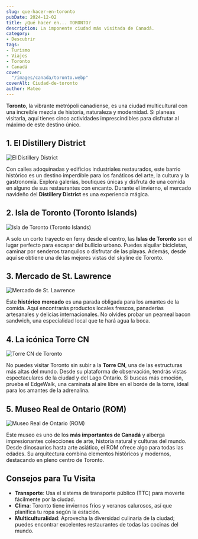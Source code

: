 ```yaml
---
slug: que-hacer-en-toronto
pubDate: 2024-12-02
title: ¿Qué hacer en... TORONTO?
description: La imponente ciudad más visitada de Canadá.
category: 
- Descubrir
tags:
- Turismo
- Viajes
- Toronto 
- Canadá
cover: 
  "/images/canada/toronto.webp"
coverAlt: Ciudad-de-toronto
author: Mateo
---
```


**Toronto**, la vibrante metrópoli canadiense, es una ciudad multicultural con una increíble mezcla de historia, naturaleza y modernidad. Si planeas visitarla, aquí tienes cinco actividades imprescindibles para disfrutar al máximo de este destino único.

## 1. El Distillery District
<img src="/images/canada/distillery-district.jpg" alt="El Distillery District">

Con calles adoquinadas y edificios industriales restaurados, este barrio histórico es un destino imperdible para los fanáticos del arte, la cultura y la gastronomía. Explora galerías, boutiques únicas y disfruta de una comida en alguno de sus restaurantes con encanto. Durante el invierno, el mercado navideño del **Distillery District** es una experiencia mágica.

## 2. Isla de Toronto (Toronto Islands)
<img src="/images/canada/toronto-island.png" alt="Isla de Toronto (Toronto Islands)">

A solo un corto trayecto en ferry desde el centro, las **Islas de Toronto** son el lugar perfecto para escapar del bullicio urbano. Puedes alquilar bicicletas, caminar por senderos tranquilos o disfrutar de las playas. Además, desde aquí se obtiene una de las mejores vistas del skyline de Toronto.

## 3. Mercado de St. Lawrence
<img src="/images/canada/st-lawrence.jpg" alt="Mercado de St. Lawrence">

Este **histórico mercado** es una parada obligada para los amantes de la comida. Aquí encontrarás productos locales frescos, panaderías artesanales y delicias internacionales. No olvides probar un peameal bacon sandwich, una especialidad local que te hará agua la boca.

## 4. La icónica Torre CN
<img src="/images/canada/toronto-tower.jpg" alt="Torre CN de Toronto">

No puedes visitar Toronto sin subir a la **Torre CN**, una de las estructuras más altas del mundo. Desde su plataforma de observación, tendrás vistas espectaculares de la ciudad y del Lago Ontario. Si buscas más emoción, prueba el EdgeWalk, una caminata al aire libre en el borde de la torre, ideal para los amantes de la adrenalina.

## 5. Museo Real de Ontario (ROM)
<img src="/images/canada/royal-ontario-museum.jpg" alt="Museo Real de Ontario (ROM)">

Este museo es uno de los **más importantes de Canadá** y alberga impresionantes colecciones de arte, historia natural y culturas del mundo. Desde dinosaurios hasta arte asiático, el ROM ofrece algo para todas las edades. Su arquitectura combina elementos históricos y modernos, destacando en pleno centro de Toronto.

## Consejos para Tu Visita
* **Transporte**: Usa el sistema de transporte público (TTC) para moverte fácilmente por la ciudad.
* **Clima**: Toronto tiene inviernos fríos y veranos calurosos, así que planifica tu ropa según la estación.
* **Multiculturalidad**: Aprovecha la diversidad culinaria de la ciudad; puedes encontrar excelentes restaurantes de todas las cocinas del mundo.